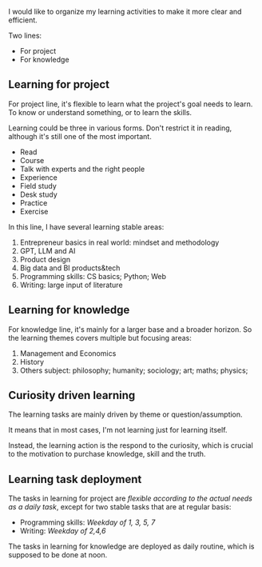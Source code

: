 
I would like to organize my learning activities to make it more clear and efficient.

Two lines: 
- For project
- For knowledge

## Learning for project

For project line, it's flexible to learn what the project's goal needs to learn. To know or understand something, or to learn the skills. 

Learning could be three in various forms. Don't restrict it in reading, although it's still one of the most important. 
- Read
- Course
- Talk with experts and the right people
- Experience
- Field study
- Desk study
- Practice
- Exercise

In this line, I have several learning stable areas: 
1. Entrepreneur basics in real world: mindset and methodology
2. GPT, LLM and AI
3. Product design
4. Big data and BI products&tech
5. Programming skills: CS basics; Python; Web
6. Writing: large input of literature

## Learning for knowledge

For knowledge line, it's mainly for a larger base and a broader horizon. So the learning themes covers multiple but focusing areas:
1. Management and Economics
2. History
3. Others subject: philosophy; humanity; sociology; art; maths; physics; 

## Curiosity driven learning

The learning tasks are mainly driven by theme or question/assumption. 

It means that in most cases, I'm not learning just for learning itself. 

Instead, the learning action is the respond to the curiosity, which is crucial to the motivation to purchase knowledge, skill and the truth.

## Learning task deployment

The tasks in learning for project are *flexible according to the actual needs as a daily task*, except for two stable tasks that are at regular basis:
- Programming skills: *Weekday of  1, 3, 5, 7*
- Writing: *Weekday of 2,4,6*

The tasks in learning for knowledge are deployed as daily routine, which is supposed to be done at noon.

